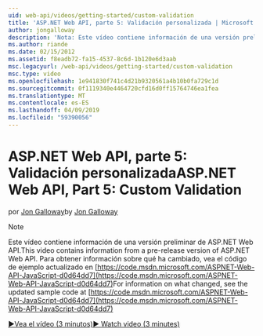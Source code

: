 ```yaml
---
uid: web-api/videos/getting-started/custom-validation
title: 'ASP.NET Web API, parte 5: Validación personalizada | Microsoft Docs'
author: jongalloway
description: 'Nota: Este vídeo contiene información de una versión preliminar de ASP.NET Web API'
ms.author: riande
ms.date: 02/15/2012
ms.assetid: f8eadb72-fa15-4537-8c6d-1b120e6d3aab
msc.legacyurl: /web-api/videos/getting-started/custom-validation
msc.type: video
ms.openlocfilehash: 1e941830f741c4d21b9320561a4b10b0fa729c1d
ms.sourcegitcommit: 0f1119340e4464720cfd16d0ff15764746ea1fea
ms.translationtype: MT
ms.contentlocale: es-ES
ms.lasthandoff: 04/09/2019
ms.locfileid: "59390056"
---
```

# <a name="aspnet-web-api-part-5-custom-validation"></a><span data-ttu-id="fb8ec-103">ASP.NET Web API, parte 5: Validación personalizada</span><span class="sxs-lookup"><span data-stu-id="fb8ec-103">ASP.NET Web API, Part 5: Custom Validation</span></span>

<span data-ttu-id="fb8ec-104">por [Jon Galloway](https://github.com/jongalloway)</span><span class="sxs-lookup"><span data-stu-id="fb8ec-104">by [Jon Galloway](https://github.com/jongalloway)</span></span>

> [!NOTE]
> <span data-ttu-id="fb8ec-105">Este vídeo contiene información de una versión preliminar de ASP.NET Web API.</span><span class="sxs-lookup"><span data-stu-id="fb8ec-105">This video contains information from a pre-release version of ASP.NET Web API.</span></span> <span data-ttu-id="fb8ec-106">Para obtener información sobre qué ha cambiado, vea el código de ejemplo actualizado en [https://code.msdn.microsoft.com/ASPNET-Web-API-JavaScript-d0d64dd7](https://code.msdn.microsoft.com/ASPNET-Web-API-JavaScript-d0d64dd7)</span><span class="sxs-lookup"><span data-stu-id="fb8ec-106">For information on what changed, see the updated sample code at [https://code.msdn.microsoft.com/ASPNET-Web-API-JavaScript-d0d64dd7](https://code.msdn.microsoft.com/ASPNET-Web-API-JavaScript-d0d64dd7)</span></span>

[<span data-ttu-id="fb8ec-107">&#9654;Vea el vídeo (3 minutos)</span><span class="sxs-lookup"><span data-stu-id="fb8ec-107">&#9654; Watch video (3 minutes)</span></span>](https://channel9.msdn.com/Blogs/ASP-NET-Site-Videos/custom-validation)
